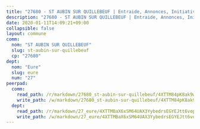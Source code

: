 ```yaml
---
title: "27680 - ST AUBIN SUR QUILLEBEUF | Entraide, Annonces, Initiatives"
description: "27680 - ST AUBIN SUR QUILLEBEUF | Entraide, Annonces, Initiatives"
date: 2020-01-11T14:09:21+09:00
collapsible: false
layout: commune
comm:
  nom: "ST AUBIN SUR QUILLEBEUF"
  slug: st-aubin-sur-quillebeuf
  cp: "27680"
dept:
  nom: "Eure"
  slug: eure
  num: "27"
peerpad:
  comm:
    read_path: /r/markdown/27680_st-aubin-sur-quillebeuf/4XTTM84pK8ak9w9yfZ1uFBVNS2gjNzDjWVt8FFFWZQjT9F7DQ
    write_path: /w/markdown/27680_st-aubin-sur-quillebeuf/4XTTM84pK8ak9w9yfZ1uFBVNS2gjNzDjWVt8FFFWZQjT9F7DQ-K3TgUVh7a5oTrc8CX7g9vCSdb7qYmk6szyVTgmnHir9mZcNdDydBuj7zbz968M4K9tCRrPbiX6PswUcwD8WwSsh6N4UCx6TUSnP2kZH47qcMS5Zh92kMngewMwWDpYtVmphRt6fG
  dept:
    read_path: /r/markdown/27_eure/4XTTMBaX6xSM64UAX3YybedrsEGYEJtt6vopdQsPEFtGijgwg
    write_path: /w/markdown/27_eure/4XTTMBaX6xSM64UAX3YybedrsEGYEJtt6vopdQsPEFtGijgwg-K3TgUmjy61Gu7ZFzjoVmiacXP2Rc4pq6sxVCYUX3mFQZWQw9yCKsEoAMagtuW4jJTYhK96DsWW4cPmZLagvQNZ34BscGcu4btrtJibt18c1mpqofaWe6Q3RartDiuMTjY7NrsH4r
---
```


